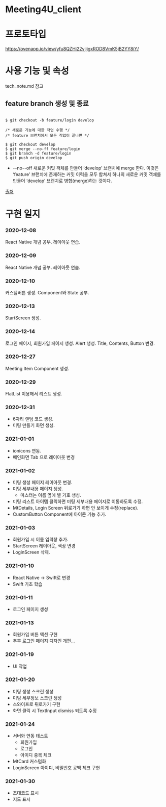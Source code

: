 # Meeting4U_client
# 프로토타입
https://ovenapp.io/view/yfu8QZHi22vjijgxROD8VmK5jB2YY8iY/

# 사용 기능 및 속성
tech_note.md 참고

## feature branch 생성 및 종료

<pre><code>
$ git checkout -b feature/login develop

/* 새로운 기능에 대한 작업 수행 */
/* feature 브랜치에서 모든 작업이 끝나면 */

$ git checkout develop
$ git merge --no-ff feature/login
$ git branch -d feature/login
$ git push origin develop
</code></pre>

* --no--off
  새로운 커밋 객체를 만들어 ‘develop’ 브랜치에 merge 한다.
  이것은 ‘feature’ 브랜치에 존재하는 커밋 이력을 모두 합쳐서 하나의 새로운 커밋 객체를 만들어 ‘develop’ 브랜치로 병합(merge)하는 것이다.

[출처](https://gmlwjd9405.github.io/2018/05/11/types-of-git-branch.html)

# 구현 일지
### 2020-12-08
React Native 개념 공부. 레이아웃 연습.

### 2020-12-09
React Native 개념 공부. 레이아웃 연습.

### 2020-12-10
커스텀버튼 생성. Component와 State 공부.

### 2020-12-13
StartScreen 생성. 

### 2020-12-14
로그인 페이지, 회원가입 페이지 생성.
Alert 생성. Title, Contents, Button 변경. 

### 2020-12-27
Meeting Item Component 생성.

### 2020-12-29
FlatList 이용해서 리스트 생성.

### 2020-12-31
- 6자리 랜덤 코드 생성.
- 미팅 만들기 화면 생성.

### 2021-01-01
- ionicons 연동.
- 메인화면 Tab 으로 레이아웃 변경

### 2021-01-02
- 미팅 생성 페이지 레이아웃 변경.
-  미팅 세부내용 페이지 생성. 
    - 마스터는 이름 옆에 별 기호 생성.
- 미팅 리스트 아이템 클릭하면 미팅 세부내용 페이지로 이동하도록 수정.
- MtDetails, Login Screen 뒤로가기 하면 안 보이게 수정(replace).
- CustomButton Component에 아이콘 기능 추가.

### 2021-01-03
- 회원가입 시 이름 입력창 추가.
- StartScreen 레이아웃, 색상 변경
- LoginScreen 삭제.

### 2021-01-10
- React Native -> Swift로 변경
- Swift 기초 학습

### 2021-01-11
- 로그인 페이지 생성

### 2021-01-13
- 회원가입 버튼 액션 구현
- 추후 로그인 페이지 디자인 개편...

### 2021-01-19
- UI 작업

### 2021-01-20
- 미팅 생성 스크린 생성
- 미팅 세부정보 스크린 생성
- 스와이프로 뒤로가기 구현
- 화면 클릭 시 TextInput dismiss 되도록 수정

### 2021-01-24
- 서버와 연동 테스트
    - 회원가입
    - 로그인
    - 아이디 중복 체크
- MtCard 커스텀화
- LoginScreen 아이디, 비밀번호 공백 체크 구현

### 2021-01-30
- 초대코드 표시
- 지도 표시
